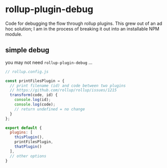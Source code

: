 # rollup-plugin-debug

Code for debugging the flow through rollup plugins. This grew out of an ad hoc solution; I am in the process of breaking it out into an installable NPM module.

## simple debug

you may not need `rollup-plugin-debug` ...

```js
// rollup.config.js

const printFilesPlugin = {
  // print filename (id) and code between two plugins
  // https://github.com/rollup/rollup/issues/1215
  transform(code, id) {
    console.log(id);
    console.log(code);
    // return undefined = no change
  }
};

export default {
  plugins: [
    thisPlugin(),
    printFilesPlugin,
    thatPlugin()
  ],
  // other options
}
```
